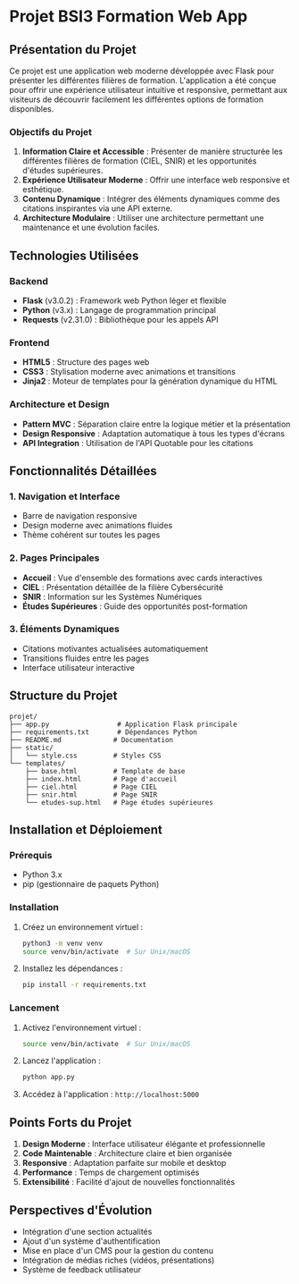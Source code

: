 # Projet BSI3 Formation Web App

## Présentation du Projet

Ce projet est une application web moderne développée avec Flask pour présenter les différentes filières de formation. L'application a été conçue pour offrir une expérience utilisateur intuitive et responsive, permettant aux visiteurs de découvrir facilement les différentes options de formation disponibles.

### Objectifs du Projet

1. **Information Claire et Accessible** : Présenter de manière structurée les différentes filières de formation (CIEL, SNIR) et les opportunités d'études supérieures.
2. **Expérience Utilisateur Moderne** : Offrir une interface web responsive et esthétique.
3. **Contenu Dynamique** : Intégrer des éléments dynamiques comme des citations inspirantes via une API externe.
4. **Architecture Modulaire** : Utiliser une architecture permettant une maintenance et une évolution faciles.

## Technologies Utilisées

### Backend
- **Flask** (v3.0.2) : Framework web Python léger et flexible
- **Python** (v3.x) : Langage de programmation principal
- **Requests** (v2.31.0) : Bibliothèque pour les appels API

### Frontend
- **HTML5** : Structure des pages web
- **CSS3** : Stylisation moderne avec animations et transitions
- **Jinja2** : Moteur de templates pour la génération dynamique du HTML

### Architecture et Design
- **Pattern MVC** : Séparation claire entre la logique métier et la présentation
- **Design Responsive** : Adaptation automatique à tous les types d'écrans
- **API Integration** : Utilisation de l'API Quotable pour les citations

## Fonctionnalités Détaillées

### 1. Navigation et Interface
- Barre de navigation responsive
- Design moderne avec animations fluides
- Thème cohérent sur toutes les pages

### 2. Pages Principales
- **Accueil** : Vue d'ensemble des formations avec cards interactives
- **CIEL** : Présentation détaillée de la filière Cybersécurité
- **SNIR** : Information sur les Systèmes Numériques
- **Études Supérieures** : Guide des opportunités post-formation

### 3. Éléments Dynamiques
- Citations motivantes actualisées automatiquement
- Transitions fluides entre les pages
- Interface utilisateur interactive

## Structure du Projet

```
projet/
├── app.py                 # Application Flask principale
├── requirements.txt       # Dépendances Python
├── README.md             # Documentation
├── static/
│   └── style.css         # Styles CSS
└── templates/
    ├── base.html         # Template de base
    ├── index.html        # Page d'accueil
    ├── ciel.html         # Page CIEL
    ├── snir.html         # Page SNIR
    └── etudes-sup.html   # Page études supérieures
```

## Installation et Déploiement

### Prérequis
- Python 3.x
- pip (gestionnaire de paquets Python)

### Installation

1. Créez un environnement virtuel :
   ```bash
   python3 -m venv venv
   source venv/bin/activate  # Sur Unix/macOS
   ```

2. Installez les dépendances :
   ```bash
   pip install -r requirements.txt
   ```

### Lancement

1. Activez l'environnement virtuel :
   ```bash
   source venv/bin/activate  # Sur Unix/macOS
   ```

2. Lancez l'application :
   ```bash
   python app.py
   ```

3. Accédez à l'application : `http://localhost:5000`

## Points Forts du Projet

1. **Design Moderne** : Interface utilisateur élégante et professionnelle
2. **Code Maintenable** : Architecture claire et bien organisée
3. **Responsive** : Adaptation parfaite sur mobile et desktop
4. **Performance** : Temps de chargement optimisés
5. **Extensibilité** : Facilité d'ajout de nouvelles fonctionnalités

## Perspectives d'Évolution

- Intégration d'une section actualités
- Ajout d'un système d'authentification
- Mise en place d'un CMS pour la gestion du contenu
- Intégration de médias riches (vidéos, présentations)
- Système de feedback utilisateur
